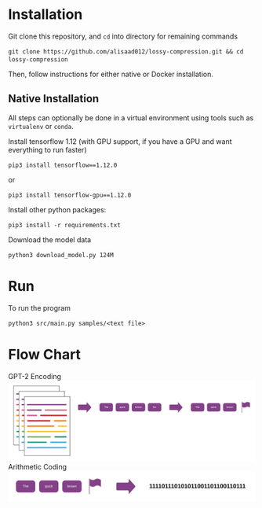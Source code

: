 # Installation

Git clone this repository, and `cd` into directory for remaining commands
```
git clone https://github.com/alisaad012/lossy-compression.git && cd lossy-compression
```

Then, follow instructions for either native or Docker installation.

## Native Installation

All steps can optionally be done in a virtual environment using tools such as `virtualenv` or `conda`.

Install tensorflow 1.12 (with GPU support, if you have a GPU and want everything to run faster)
```
pip3 install tensorflow==1.12.0
```
or
```
pip3 install tensorflow-gpu==1.12.0
```

Install other python packages:
```
pip3 install -r requirements.txt
```

Download the model data
```
python3 download_model.py 124M
```
# Run

To run the program
```
python3 src/main.py samples/<text file>
```

# Flow Chart
GPT-2 Encoding
![GPT-2 Encoding](images/GPT-2_Encoding.png)
Arithmetic Coding
![Arithmetic Coding](images/Arithmetic_Coding.png)
